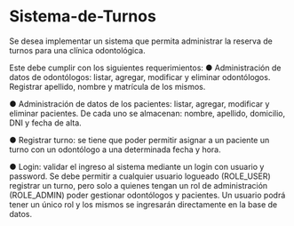 # Sistema-de-Turnos
Se desea implementar un sistema que permita administrar la reserva de turnos para una clínica odontológica.

Este debe cumplir con los siguientes requerimientos:
  ● Administración de datos de odontólogos: listar, agregar, modificar y eliminar
    odontólogos. Registrar apellido, nombre y matrícula de los mismos.
  
  ● Administración de datos de los pacientes: listar, agregar, modificar y eliminar
    pacientes. De cada uno se almacenan: nombre, apellido, domicilio, DNI y fecha de
    alta.
  
  ● Registrar turno: se tiene que poder permitir asignar a un paciente un turno con un
    odontólogo a una determinada fecha y hora.
  
  ● Login: validar el ingreso al sistema mediante un login con usuario y password. Se
    debe permitir a cualquier usuario logueado (ROLE_USER) registrar un turno, pero
    solo a quienes tengan un rol de administración (ROLE_ADMIN) poder gestionar
    odontólogos y pacientes. Un usuario podrá tener un único rol y los mismos se
    ingresarán directamente en la base de datos.
